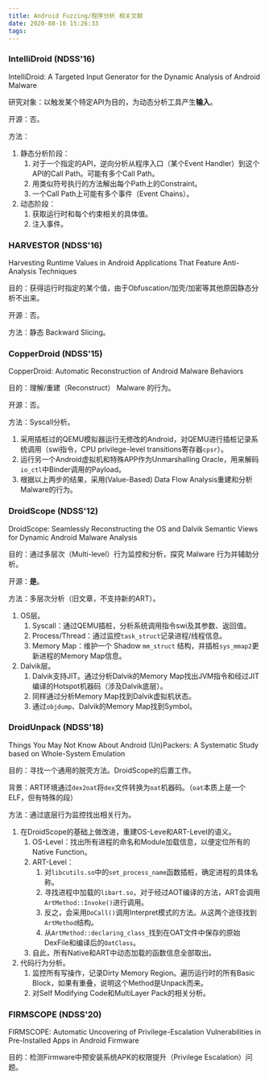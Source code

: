 ```yaml
---
title: Android Fuzzing/程序分析 相关文献
date: 2020-08-16 15:26:33
tags:
---
```


### IntelliDroid (NDSS'16)

IntelliDroid: A Targeted Input Generator for the Dynamic Analysis of Android Malware

研究对象：以触发某个特定API为目的，为动态分析工具产生**输入**。

开源：否。

方法：

1. 静态分析阶段：
   1. 对于一个指定的API，逆向分析从程序入口（某个Event Handler）到这个API的Call Path。可能有多个Call Path。
   2. 用类似符号执行的方法解出每个Path上的Constraint。
   3. 一个Call Path上可能有多个事件（Event Chains）。
2. 动态阶段：
   1. 获取运行时和每个约束相关的具体值。
   2. 注入事件。

### HARVESTOR (NDSS'16)

Harvesting Runtime Values in Android Applications That Feature Anti-Analysis Techniques

目的：获得运行时指定的某个值，由于Obfuscation/加壳/加密等其他原因静态分析不出来。

开源：否。

方法：静态 Backward Slicing。


### CopperDroid (NDSS'15)

CopperDroid: Automatic Reconstruction of Android Malware Behaviors

目的：理解/重建（Reconstruct） Malware 的行为。

开源：否。

方法：Syscall分析。

1. 采用插桩过的QEMU模拟器运行无修改的Android，对QEMU进行插桩记录系统调用（swi指令，CPU privilege-level transitions寄存器`cpsr`）。
2. 运行另一个Android虚拟机和特殊APP作为Unmarshalling Oracle，用来解码`io_ctl`中Binder调用的Payload。
3. 根据以上两步的结果，采用(Value-Based) Data Flow Analysis重建和分析Malware的行为。


### DroidScope (NDSS'12)

DroidScope: Seamlessly Reconstructing the OS and Dalvik Semantic Views for Dynamic Android Malware Analysis

目的：通过多层次（Multi-level）行为监控和分析，探究 Malware 行为并辅助分析。

开源：**是**。

方法：多层次分析（旧文章，不支持新的ART）。

1. OS层。
   1. Syscall：通过QEMU插桩，分析系统调用指令swi及其参数、返回值。
   2. Process/Thread：通过监控`task_struct`记录进程/线程信息。
   3. Memory Map：维护一个 Shadow `mm_struct` 结构，并插桩`sys_mmap2`更新进程的Memory Map信息。
2. Dalvik层。
   1. Dalvik支持JIT。通过分析Dalvik的Memory Map找出JVM指令和经过JIT编译的Hotspot机器码（涉及Dalvik底层）。
   2. 同样通过分析Memory Map找到Dalvik虚拟机状态。
   3. 通过`objdump`、Dalvik的Memory Map找到Symbol。


### DroidUnpack (NDSS'18)

Things You May Not Know About Android (Un)Packers: A Systematic Study based on Whole-System Emulation

目的：寻找一个通用的脱壳方法。DroidScope的后置工作。

背景：ART环境通过`dex2oat`将`dex`文件转换为`oat`机器码。（`oat`本质上是一个ELF，但有特殊的段）

方法：通过底层行为监控找出相关行为。

1. 在DroidScope的基础上做改进，重建OS-Leve和ART-Level的语义。
   1. OS-Level：找出所有进程的命名和Module加载信息，以便定位所有的Native Function。
   2. ART-Level：
      1. 对`libcutils.so`中的`set_process_name`函数插桩，确定进程的具体名称。
      2. 寻找进程中加载的`libart.so`，对于经过AOT编译的方法，ART会调用`ArtMethod::Invoke()`进行调用。
      3. 反之，会采用`DoCall()`调用Interpret模式的方法。从这两个途径找到`ArtMethod`结构。
      4. 从`ArtMethod::declaring_class_`找到在OAT文件中保存的原始DexFile和编译后的`OatClass`。
   3. 自此，所有Native和ART中动态加载的函数信息全部取出。
2. 代码行为分析。
   1. 监控所有写操作，记录Dirty Memory Region。遍历运行时的所有Basic Block，如果有重叠，说明这个Method是Unpack而来。
   2. 对Self Modifying Code和MultiLayer Pack的相关分析。


### FIRMSCOPE (NDSS'20)

FIRMSCOPE: Automatic Uncovering of Privilege-Escalation Vulnerabilities in Pre-Installed Apps in Android Firmware

目的：检测Firmware中预安装系统APK的权限提升（Privilege Escalation）问题。



